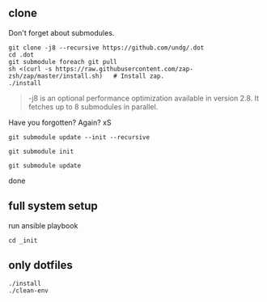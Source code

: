 
## clone
Don't forget about submodules.
```
git clone -j8 --recursive https://github.com/undg/.dot
cd .dot
git submodule foreach git pull
sh <(curl -s https://raw.githubusercontent.com/zap-zsh/zap/master/install.sh)   # Install zap.
./install
```
> -j8 is an optional performance optimization available in version 2.8. It fetches up to 8 submodules in parallel.


Have you forgotten? Again? xS
```
git submodule update --init --recursive
```

```
git submodule init
```

```
git submodule update
```

done




## full system setup
run ansible playbook
```
cd _init
```

## only dotfiles

```
./install
./clean-env
```

